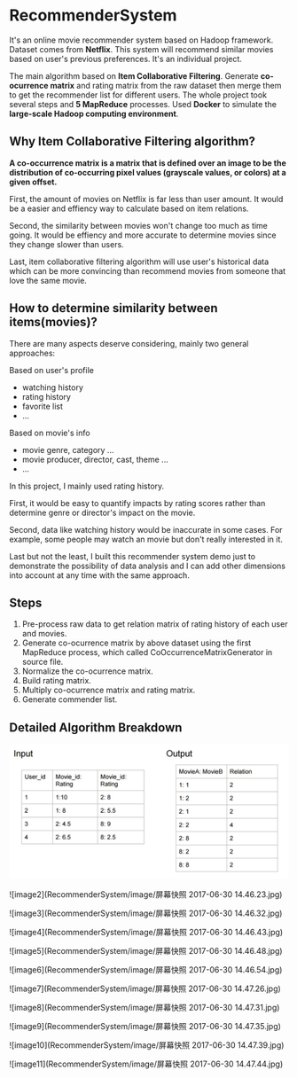# RecommenderSystem

It's an online movie recommender system based on Hadoop framework. Dataset comes from **Netflix**. This system will recommend similar movies based on user's previous preferences. It's an individual project.

The main algorithm based on **Item Collaborative Filtering**. Generate **co-ocurrence matrix** and rating matrix from the raw dataset then merge them to get the recommender list for different users. The whole project took several steps and **5 MapReduce** processes. Used **Docker** to simulate the **large-scale Hadoop computing environment**.

## Why Item Collaborative Filtering algorithm?

**A co-occurrence matrix is a matrix that is defined over an image to be the distribution of co-occurring pixel values (grayscale values, or colors) at a given offset.**

First, the amount of movies on Netflix is far less than user amount. It would be a easier and effiency way to calculate based on item relations.

Second, the similarity between movies won't change too much as time going. It would be effiency and more accurate to determine movies since they change slower than users.

Last, item collaborative filtering algorithm will use user's historical data which can be more convincing than recommend movies from someone that love the same movie.

## How to determine similarity between items(movies)?

There are many aspects deserve considering, mainly two general approaches:

Based on user's profile
- watching history
- rating history
- favorite list
- ...

Based on movie's info
- movie genre, category ...
- movie producer, director, cast, theme ...
- ...

In this project, I mainly used rating history.

First, it would be easy to quantify impacts by rating scores rather than determine genre or director's impact on the movie.

Second, data like watching history would be inaccurate in some cases. For example, some people may watch an movie but don't really interested in it.

Last but not the least, I built this recommender system demo just to demonstrate the possibility of data analysis and I can add other dimensions into account at any time with the same approach.

## Steps


1. Pre-process raw data to get relation matrix of rating history of each user and movies.
2. Generate co-ocurrence matrix by above dataset using the first MapReduce process, which called CoOccurrenceMatrixGenerator in source file.
3. Normalize the co-ocurrence matrix.
4. Build rating matrix.
5. Multiply co-ocurrence matrix and rating matrix.
6. Generate commender list.

## Detailed Algorithm Breakdown

![image1](https://github.com/yuanfanz/RecommenderSystem/blob/master/image/%E5%B1%8F%E5%B9%95%E5%BF%AB%E7%85%A7%202017-06-30%2014.46.06.jpg)

![image2](RecommenderSystem/image/屏幕快照 2017-06-30 14.46.23.jpg)

![image3](RecommenderSystem/image/屏幕快照 2017-06-30 14.46.32.jpg)

![image4](RecommenderSystem/image/屏幕快照 2017-06-30 14.46.43.jpg)

![image5](RecommenderSystem/image/屏幕快照 2017-06-30 14.46.48.jpg)

![image6](RecommenderSystem/image/屏幕快照 2017-06-30 14.46.54.jpg)

![image7](RecommenderSystem/image/屏幕快照 2017-06-30 14.47.26.jpg)

![image8](RecommenderSystem/image/屏幕快照 2017-06-30 14.47.31.jpg)

![image9](RecommenderSystem/image/屏幕快照 2017-06-30 14.47.35.jpg)

![image10](RecommenderSystem/image/屏幕快照 2017-06-30 14.47.39.jpg)

![image11](RecommenderSystem/image/屏幕快照 2017-06-30 14.47.44.jpg)
